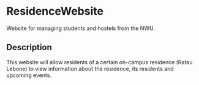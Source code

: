 # ResidenceWebsite
Website for managing students and hostels from the NWU.

## Description
This website will allow residents of a certain on-campus residence (Ratau Lebone) to view information about the residence, its residents and upcoming events.
